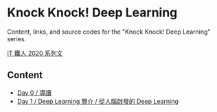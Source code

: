 # Knock Knock! Deep Learning

Content, links, and source codes for the "Knock Knock! Deep Learning" series.

[IT 鐵人 2020 系列文](https://ithelp.ithome.com.tw/users/20130687/ironman/3761)

## Content

- [Day 0 / 導讀](https://hackmd.io/@pyliao/knockknockdl-day0)
- [Day 1 / Deep Learning 簡介 / 從人腦啟發的 Deep Learning](https://hackmd.io/@pyliao/knockknockdl-day1)
